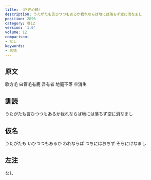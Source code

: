 ```yaml
---
title: （正述心緒）
description: うたがたも言ひつつもあるか我れならば地には落ちず空に消なまし
position: 2896
category: 巻12
version: '1.0'
volume: 12
comparison:
- なし
keywords:
- 恋情
---
```


## 原文

歌方毛 曰管毛有鹿 吾有者 地庭不落 空消生

## 訓読

うたがたも言ひつつもあるか我れならば地には落ちず空に消なまし

## 仮名

うたがたも いひつつもあるか われならば つちにはおちず そらにけなまし

## 左注

なし
